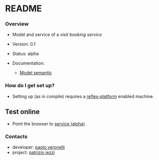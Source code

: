 # README #

### Overview ###

* Model and service of a *visit booking service*

* Version: 0.1

* Status: alpha

* Documentation:

    * [Model semantic](docs/semantic.md)
    


### How do I get set up? ###

* Setting up (as in compile) requires a [reflex-platform](https://github.com/reflex-frp/reflex-platform) enabled machine.

## Test online
* Point the browser to [service (alpha)](http://lambdasistemi.net/public/book-a-visit.jsexe)

### Contacts ###

* developer: [paolo veronelli](mailto://paolo.veronelli@gmail.com)
* project: [patrizio iezzi](mailto://patrizioiezzi@gmail.com)


